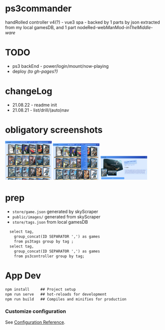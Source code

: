 # ps3commander
handRolled controller v4(?) - vue3 spa - backed by 1 parts by json extracted from my local gamesDB, and 1 part nodeRed-webManMod-_inTheMiddle-ware_

# TODO
- ps3 backEnd - power/login/mount/now-playing
- deploy _(to gh-pages?)_
# changeLog
- 21.08.22 - readme init
- 21.08.21 - list/drill/(auto)nav

# obligatory screenshots
<img src="src/assets/screen1.png?raw=true" style="width: 30%;">
<img src="src/assets/screen2.png?raw=true" style="width: 30%;">
<img src="src/assets/screen3.png?raw=true" style="width: 30%;">

# prep
- `store/game.json` generated by skyScraper
- `public/images/` generated from skyScraper
- `store/tags.json` from local gamesDB
```
  select tag, 
    group_concat(ID SEPARATOR ',') as games 
    from ps3tags group by tag ;
  select tag, 
    group_concat(ID SEPARATOR ',') as games 
    from ps3controller group by tag;  
```

# App Dev
```
npm install     ## Project setup
npm run serve   ## hot-reloads for development
npm run build   ## Compiles and minifies for production
```

### Customize configuration
See [Configuration Reference](https://cli.vuejs.org/config/).
